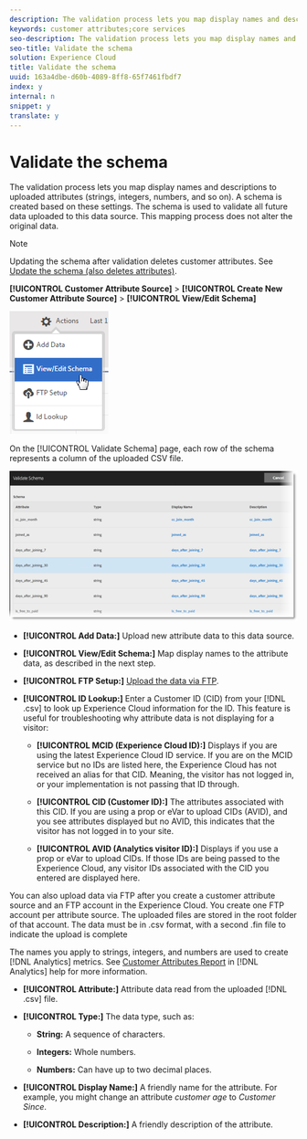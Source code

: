 ```yaml
---
description: The validation process lets you map display names and descriptions to uploaded attributes (strings, integers, numbers, and so on). A schema is created based on these settings. The schema is used to validate all future data uploaded to this data source. This mapping process does not alter the original data.
keywords: customer attributes;core services
seo-description: The validation process lets you map display names and descriptions to uploaded attributes (strings, integers, numbers, and so on). A schema is created based on these settings. The schema is used to validate all future data uploaded to this data source. This mapping process does not alter the original data.
seo-title: Validate the schema
solution: Experience Cloud
title: Validate the schema
uuid: 163a4dbe-d60b-4089-8ff8-65f7461fbdf7
index: y
internal: n
snippet: y
translate: y
---
```


# Validate the schema

The validation process lets you map display names and descriptions to uploaded attributes (strings, integers, numbers, and so on). A schema is created based on these settings. The schema is used to validate all future data uploaded to this data source. This mapping process does not alter the original data.


>[!NOTE]
>
>Updating the schema after validation deletes customer attributes. See [Update the schema (also deletes attributes)](../attributes/t-crs-usecase.md#task_6568898BB7C44A42ABFB86532B89063C). 


**[!UICONTROL Customer Attribute Source]** > **[!UICONTROL Create New Customer Attribute Source]** > **[!UICONTROL View/Edit Schema]** 

![](assets/view_edit_schema.png) 

On the [!UICONTROL Validate Schema] page, each row of the schema represents a column of the uploaded CSV file. 

![](assets/06_crs_usecase.png) 

* **[!UICONTROL Add Data:]** Upload new attribute data to this data source. 

* **[!UICONTROL View/Edit Schema:]** Map display names to the attribute data, as described in the next step. 

* **[!UICONTROL FTP Setup:]** [Upload the data via FTP](../attributes/t-upload-attributes-ftp.md#task_591C3B6733424718A62453D2F8ADF73B). 

* **[!UICONTROL ID Lookup:]** Enter a Customer ID (CID) from your [!DNL .csv] to look up Experience Cloud information for the ID. This feature is useful for troubleshooting why attribute data is not displaying for a visitor: 

    * **[!UICONTROL MCID (Experience Cloud ID):]** Displays if you are using the latest Experience Cloud ID service. If you are on the MCID service but no IDs are listed here, the Experience Cloud has not received an alias for that CID. Meaning, the visitor has not logged in, or your implementation is not passing that ID through. 
    
    * **[!UICONTROL CID (Customer ID):]** The attributes associated with this CID. If you are using a prop or eVar to upload CIDs (AVID), and you see attributes displayed but no AVID, this indicates that the visitor has not logged in to your site. 
    
    * **[!UICONTROL AVID (Analytics visitor ID):]** Displays if you use a prop or eVar to upload CIDs. If those IDs are being passed to the Experience Cloud, any visitor IDs associated with the CID you entered are displayed here. 
    
    
    



You can also upload data via FTP after you create a customer attribute source and an FTP account in the Experience Cloud. You create one FTP account per attribute source. The uploaded files are stored in the root folder of that account. The data must be in .csv format, with a second .fin file to indicate the upload is complete 

The names you apply to strings, integers, and numbers are used to create [!DNL Analytics] metrics. See [Customer Attributes Report](https://marketing.adobe.com/resources/help/en_US/reference/?f=reports_customer_attributes) in [!DNL Analytics] help for more information. 

* **[!UICONTROL Attribute:]** Attribute data read from the uploaded [!DNL .csv] file. 

* **[!UICONTROL Type:]** The data type, such as: 

    * **String:** A sequence of characters. 
    
    * **Integers:** Whole numbers. 
    
    * **Numbers:** Can have up to two decimal places. 
    
    
    

* **[!UICONTROL Display Name:]** A friendly name for the attribute. For example, you might change an attribute *customer age* to *Customer Since*. 

* **[!UICONTROL Description:]** A friendly description of the attribute. 



